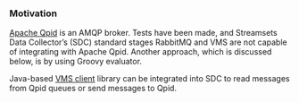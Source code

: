 ### Motivation

[Apache Qpid](https://qpid.apache.org/index.html) is an AMQP broker. Tests have been made, and Streamsets Data Collector’s (SDC) standard stages RabbitMQ and VMS are not capable of integrating with Apache Qpid. Another approach, which is discussed below, is by using Groovy evaluator. 

Java-based [VMS client](https://qpid.apache.org/components/jms/index.html) library can be integrated into SDC to read messages from Qpid queues or send messages to Qpid.
